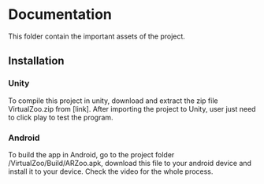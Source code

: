 # Documentation

This folder contain the important assets of the project.


## Installation

### Unity
To compile this project in unity, download and extract the zip file VirtualZoo.zip from [link]. After importing the project to Unity, user just need to click play to test the program. 

### Android
To build the app in Android, go to the project folder /VirtualZoo/Build/ARZoo.apk, download this file to your android device and install it to your device.
Check the video for the whole process.
